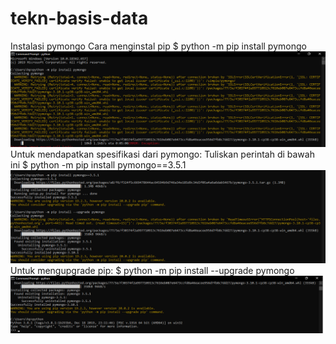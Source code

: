 # tekn-basis-data
Instalasi pymongo
Cara menginstal pip 
$ python -m pip install pymongo
![pip](1.png)
Untuk mendapatkan spesifikasi dari  pymongo:
Tuliskan perintah di bawah ini
$ python -m pip install pymongo==3.5.1
![pip](2.png)
Untuk mengupgrade pip:
$ python -m pip install --upgrade pymongo
![upgrade](3.png)

